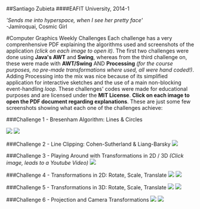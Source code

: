 ##Santiago Zubieta
####EAFIT University, 2014-1

*'Sends me into hyperspace, when I see her pretty face'*  
-Jamiroquai, Cosmic Girl

#Computer Graphics Weekly Challenges
Each challenge has a very comprenhensive PDF explaining the algorithms used and screenshots of the application *(click on each image to open it)*. The first two challenges were done using **Java's AWT** and **Swing**, whereas from the third challenge on, these were made with **AWT/Swing** AND **Processing** *(for the course purposes, no pre-made transformations where used, all were hand coded!)*. Adding Processing into the mix was nice because of its simplified application for interactive sketches and the use of a main non-blocking event-handling *loop*. These challenges' codes were made for educational purposes and are licensed under the **MIT License**. **Click on each image to open the PDF document regarding explanations**. These are just some few screenshots showing what each one of the challenges achieve:

###Challenge 1 - Bresenham Algorithm: Lines & Circles

[![](https://github.com/Zubieta/Computer_Graphics/blob/master/Screenshots/CG1_Lines.png?raw=true)](https://github.com/Zubieta/Computer_Graphics/blob/master/CG_Challenge_1/Challenge_1.pdf)
[![](https://github.com/Zubieta/Computer_Graphics/blob/master/Screenshots/CG1_Circles.png?raw=true)](https://github.com/Zubieta/Computer_Graphics/blob/master/CG_Challenge_1/Challenge_1.pdf)

###Challenge 2 - Line Clipping: Cohen-Sutherland & Liang-Barsky
[![](https://github.com/Zubieta/Computer_Graphics/blob/master/Screenshots/CG2_Lines.png?raw=true)](https://github.com/Zubieta/Computer_Graphics/blob/master/CG_Challenge_2/Challenge_2.pdf)

###Challenge 3 - Playing Around with Transformations in 2D / 3D
*(Click image, leads to a Youtube Video)*
[![](https://github.com/Zubieta/Computer_Graphics/blob/master/Screenshots/CG3_Trans.png?raw=true)](http://www.youtube.com/watch?v=a2qDobiht7g)

###Challenge 4 - Transformations in 2D: Rotate, Scale, Translate
[![](https://github.com/Zubieta/Computer_Graphics/blob/master/Screenshots/CG4_Trans.png?raw=true)](https://github.com/Zubieta/Computer_Graphics/blob/master/CG_Challenge_4/Challenge_4.pdf)
[![](https://github.com/Zubieta/Computer_Graphics/blob/master/Screenshots/CG4_GUI.png?raw=true)](https://github.com/Zubieta/Computer_Graphics/blob/master/CG_Challenge_4/Challenge_4.pdf)

###Challenge 5 - Transformations in 3D: Rotate, Scale, Translate
[![](https://github.com/Zubieta/Computer_Graphics/blob/master/Screenshots/CG5_Trans.png?raw=true)](https://github.com/Zubieta/Computer_Graphics/blob/master/CG_Challenge_5/Challenge_5.pdf)
[![](https://github.com/Zubieta/Computer_Graphics/blob/master/Screenshots/CG5_GUI.png?raw=true)](https://github.com/Zubieta/Computer_Graphics/blob/master/CG_Challenge_5/Challenge_5.pdf)

###Challenge 6 - Projection and Camera Transformations
[![](https://github.com/Zubieta/Computer_Graphics/blob/master/Screenshots/CG6_Trans.png?raw=true)](https://github.com/Zubieta/Computer_Graphics/blob/master/CG_Challenge_6/Challenge_6.pdf)
[![](https://github.com/Zubieta/Computer_Graphics/blob/master/Screenshots/CG6_GUI.png?raw=true)](https://github.com/Zubieta/Computer_Graphics/blob/master/CG_Challenge_6/Challenge_6.pdf)